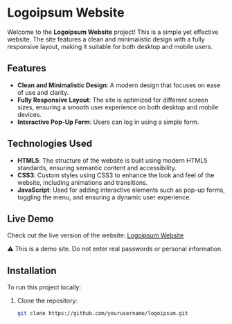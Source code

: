 # Logoipsum Website

Welcome to the **Logoipsum Website** project! This is a simple yet effective website. The site features a clean and minimalistic design with a fully responsive layout, making it suitable for both desktop and mobile users.

## Features

- **Clean and Minimalistic Design**: A modern design that focuses on ease of use and clarity.
- **Fully Responsive Layout**: The site is optimized for different screen sizes, ensuring a smooth user experience on both desktop and mobile devices.
- **Interactive Pop-Up Form**: Users can log in using a simple form.

## Technologies Used

- **HTML5**: The structure of the website is built using modern HTML5 standards, ensuring semantic content and accessibility.
- **CSS3**: Custom styles using CSS3 to enhance the look and feel of the website, including animations and transitions.
- **JavaScript**: Used for adding interactive elements such as pop-up forms, toggling the menu, and ensuring a dynamic user experience.

## Live Demo

Check out the live version of the website: [Logoipsum Website](https://marko-programmer.github.io/logoipsum/)

⚠️ This is a demo site. Do not enter real passwords or personal information.


## Installation

To run this project locally:

1. Clone the repository:
   ```bash
   git clone https://github.com/yourusername/logoipsum.git
